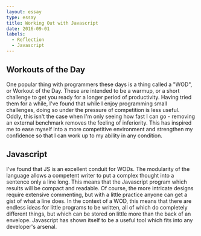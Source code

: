 ```yaml
---
layout: essay
type: essay
title: Working Out with Javascript
date: 2016-09-01
labels:
  - Reflection
  - Javascript
---
```


## Workouts of the Day
One popular thing with programmers these days is a thing called a "WOD", or Workout of the Day.
These are intended to be a warmup, or a short challenge to get you ready for a longer period of productivity.
Having tried them for a while, I've found that while I enjoy programming small challenges, doing so under the pressure of competition is less useful.
Oddly, this isn't the case when I'm only seeing how fast I can go - removing an external benchmark removes the feeling of inferiority.
This has inspired me to ease myself into a more competitive environment and strengthen my confidence so that I can work up to my ability in any condition.

## Javascript
I've found that JS is an excellent conduit for WODs. The modularity of the language allows a competent writer to put a complex thought into a sentence only a line long.
This means that the Javascript program which results will be compact and readable. Of course, the more intricate designs require extensive commenting, but with a little practice anyone can get a gist of what a line does.
In the context of a WOD, this means that there are endless ideas for little programs to be written, all of which do completely different things, but which can be stored on little more than the back of an envelope.
Javascript has shown itself to be a useful tool which fits into any developer's arsenal.